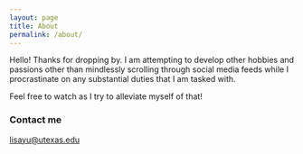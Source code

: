 ```yaml
---
layout: page
title: About
permalink: /about/
---
```


Hello! Thanks for dropping by.
I am attempting to develop other hobbies and passions other than mindlessly scrolling through social media feeds while I procrastinate on any substantial duties that I am tasked with.

Feel free to watch as I try to alleviate myself of that!

### Contact me

[lisayu@utexas.edu](mailto:lisayu@utexas.edu)

